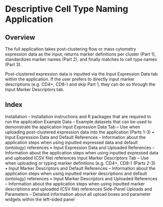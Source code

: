 # Descriptive Cell Type Naming Application

## Overview
The full application takes post-clustering flow or mass cytometry expression data as the input, returns marker definitions per cluster (Part 1), standardizes marker names (Part 2), and finally matches to cell type names (Part 3). 

 

Post-clustered expression data is inputted via the Input Expression Data tab within the application. If the user prefers to directly input marker descriptions (e.g. CD4+, CD8-) and skip Part 1, they can do so through the Input Marker Descriptors tab.



  
## Index
Installation – Installation instructions and R packages that are required to run the application
Example Data – Example datasets that can be used to demonstrate the application 
Input Expression Data Tab – Use when uploading post-clustered expression data into the application (Parts 1-3)
•	Input Expression Data and Default References – Information about the application steps when using inputted expressed data and default (ontology) references
•	Input Expression Data and Uploaded References – Information about the application steps when using inputted expressed data and uploaded (CSV file) references
Input Marker Descriptors Tab – Use when uploading or typing marker definitions (e.g. CD4+, CD8-) (Parts 2-3)
•	Input Marker Descriptors and Default References – Information about the application steps when using inputted marker descriptions and default (ontology) references
•	Input Marker Descriptors and Uploaded References – Information about the application steps when using inputted marker descriptions and uploaded (CSV file) references
Side-Panel Uploads and Parameters – Detailed information about all upload boxes and parameter widgets within the left-sided panel
